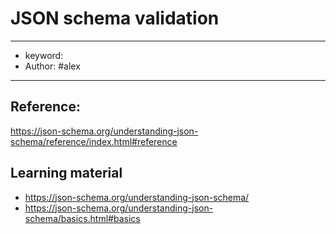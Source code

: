 # JSON schema validation
---
- keyword: 
- Author: #alex
---
## Reference: 
https://json-schema.org/understanding-json-schema/reference/index.html#reference

## Learning material
- https://json-schema.org/understanding-json-schema/
- https://json-schema.org/understanding-json-schema/basics.html#basics